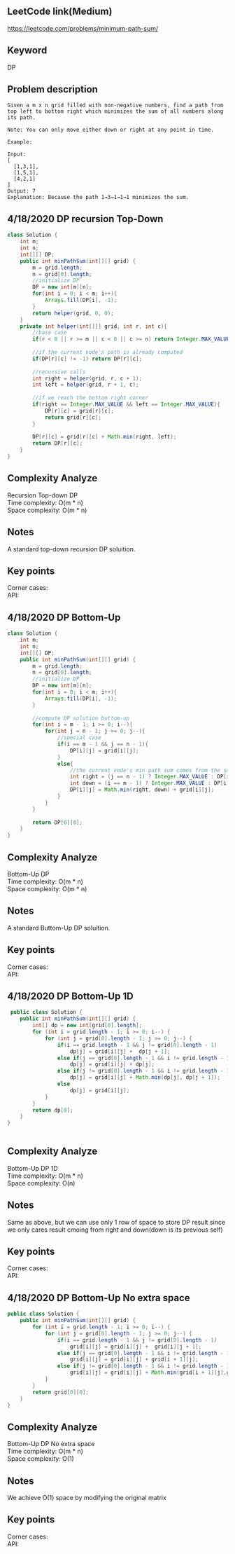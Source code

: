 ## LeetCode link(Medium)
https://leetcode.com/problems/minimum-path-sum/

## Keyword
DP

## Problem description
```
Given a m x n grid filled with non-negative numbers, find a path from top left to bottom right which minimizes the sum of all numbers along its path.

Note: You can only move either down or right at any point in time.

Example:

Input:
[
  [1,3,1],
  [1,5,1],
  [4,2,1]
]
Output: 7
Explanation: Because the path 1→3→1→1→1 minimizes the sum.
```
## 4/18/2020 DP recursion Top-Down

```java
class Solution {
    int m;
    int n;
    int[][] DP;
    public int minPathSum(int[][] grid) {
        m = grid.length;
        n = grid[0].length;
        //initialize DP
        DP = new int[m][n];
        for(int i = 0; i < m; i++){
            Arrays.fill(DP[i], -1);
        }
        return helper(grid, 0, 0);
    }
    private int helper(int[][] grid, int r, int c){
        //base case
        if(r < 0 || r >= m || c < 0 || c >= n) return Integer.MAX_VALUE;
        
        //if the current node's path is already computed
        if(DP[r][c] != -1) return DP[r][c];
        
        //recursive calls
        int right = helper(grid, r, c + 1);
        int left = helper(grid, r + 1, c);
        
        //if we reach the bottom right corner
        if(right == Integer.MAX_VALUE && left == Integer.MAX_VALUE){
            DP[r][c] = grid[r][c];
            return grid[r][c];
        }
        
        DP[r][c] = grid[r][c] + Math.min(right, left);
        return DP[r][c];
    }
}
```

## Complexity Analyze
Recursion Top-down DP\
Time complexity: O(m * n)\
Space complexity: O(m * n)

## Notes
A standard top-down recursion DP soluition.

## Key points
Corner cases: \
API:

## 4/18/2020 DP Bottom-Up

```java
class Solution {
    int m;
    int n;
    int[][] DP;
    public int minPathSum(int[][] grid) {
        m = grid.length;
        n = grid[0].length;
        //initialize DP
        DP = new int[m][n];
        for(int i = 0; i < m; i++){
            Arrays.fill(DP[i], -1);
        }
        
        //compute DP solution buttom-up
        for(int i = m - 1; i >= 0; i--){
            for(int j = n - 1; j >= 0; j--){
                //special case
                if(i == m - 1 && j == n - 1){
                    DP[i][j] = grid[i][j];
                }
                else{
                    //the current node's min path sum comes from the smaller min sum of its right and down neighbors
                    int right = (j == n - 1) ? Integer.MAX_VALUE : DP[i][j + 1];
                    int down = (i == m - 1) ? Integer.MAX_VALUE : DP[i + 1][j];
                    DP[i][j] = Math.min(right, down) + grid[i][j];
                }
            }
        }
        
        return DP[0][0];
    }
}
```

## Complexity Analyze
Bottom-Up DP\
Time complexity: O(m * n)\
Space complexity: O(m * n)

## Notes
A standard Buttom-Up DP soluition.

## Key points
Corner cases: \
API:

## 4/18/2020 DP Bottom-Up 1D

```java
 public class Solution {
    public int minPathSum(int[][] grid) {
        int[] dp = new int[grid[0].length];
        for (int i = grid.length - 1; i >= 0; i--) {
            for (int j = grid[0].length - 1; j >= 0; j--) {
                if(i == grid.length - 1 && j != grid[0].length - 1)
                    dp[j] = grid[i][j] +  dp[j + 1];
                else if(j == grid[0].length - 1 && i != grid.length - 1)
                    dp[j] = grid[i][j] + dp[j];
                else if(j != grid[0].length - 1 && i != grid.length - 1)
                    dp[j] = grid[i][j] + Math.min(dp[j], dp[j + 1]);
                else
                    dp[j] = grid[i][j];
            }
        }
        return dp[0];
    }
}
 
```

## Complexity Analyze
Bottom-Up DP 1D\
Time complexity: O(m * n)\
Space complexity: O(n)

## Notes
Same as above, but we can use only 1 row of space to store DP result since we only cares result cmoing from right and down(down is its previous self)

## Key points
Corner cases: \
API:

## 4/18/2020 DP Bottom-Up No extra space

```java
public class Solution {
    public int minPathSum(int[][] grid) {
        for (int i = grid.length - 1; i >= 0; i--) {
            for (int j = grid[0].length - 1; j >= 0; j--) {
                if(i == grid.length - 1 && j != grid[0].length - 1)
                    grid[i][j] = grid[i][j] +  grid[i][j + 1];
                else if(j == grid[0].length - 1 && i != grid.length - 1)
                    grid[i][j] = grid[i][j] + grid[i + 1][j];
                else if(j != grid[0].length - 1 && i != grid.length - 1)
                    grid[i][j] = grid[i][j] + Math.min(grid[i + 1][j],grid[i][j + 1]);
            }
        }
        return grid[0][0];
    }
}
```

## Complexity Analyze
Bottom-Up DP No extra space\
Time complexity: O(m * n)\
Space complexity: O(1)

## Notes
We achieve O(1) space by modifying the original matrix

## Key points
Corner cases: \
API: